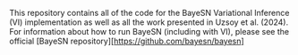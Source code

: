 This repository contains all of the code for the BayeSN Variational Inference (VI) implementation as well as all the work presented in Uzsoy et al. (2024). For information about how to run BayeSN (including with VI), please see the official [BayeSN repository][https://github.com/bayesn/bayesn]
